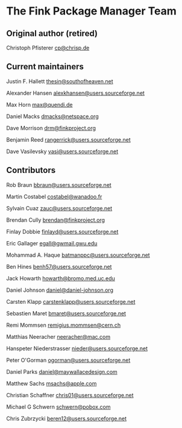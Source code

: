 The Fink Package Manager Team
=============================

Original author (retired)
-------------------------
Christoph Pfisterer <cp@chrisp.de>

Current maintainers
------------------
Justin F. Hallett <thesin@southofheaven.net>

Alexander Hansen  <alexkhansen@users.sourceforge.net>

Max Horn <max@quendi.de>

Daniel Macks <dmacks@netspace.org>

Dave Morrison <drm@finkproject.org>

Benjamin Reed <rangerrick@users.sourceforge.net>

Dave Vasilevsky  <vasi@users.sourceforge.net>

Contributors
------------
Rob Braun <bbraun@users.sourceforge.net>

Martin Costabel <costabel@wanadoo.fr>

Sylvain Cuaz <zauc@users.sourceforge.net>

Brendan Cully <brendan@finkproject.org>

Finlay Dobbie <finlayd@users.sourceforge.net>

Eric Gallager <egall@gwmail.gwu.edu>

Mohammad A. Haque  <batmanppc@users.sourceforge.net>

Ben Hines <benh57@users.sourceforge.net>

Jack Howarth <howarth@bromo.med.uc.edu>

Daniel Johnson <daniel@daniel-johnson.org>

Carsten Klapp <carstenklapp@users.sourceforge.net>

Sebastien Maret <bmaret@users.sourceforge.net>

Remi Mommsen <remigius.mommsen@cern.ch>

Matthias Neeracher <neeracher@mac.com>

Hanspeter Niederstrasser <nieder@users.sourceforge.net>

Peter O'Gorman <ogorman@users.sourceforge.net>

Daniel Parks <daniel@maywallacedesign.com>

Matthew Sachs <msachs@apple.com>

Christian Schaffner <chris01@users.sourceforge.net>

Michael G Schwern <schwern@pobox.com>

Chris Zubrzycki <beren12@users.sourceforge.net>

